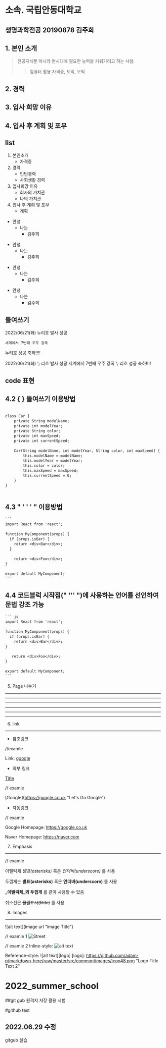 소속. 국립안동대학교
=========================

생명과학전공 20190878 김주희
---------------------------------

## 1. 본인 소개
> 전공지식뿐 아니라 현시대에 필요한 능력을 키워가려고 하는 사람. 
>  > 컴퓨터 활용 자격증, 토익, 오픽 
## 2. 경력
## 3. 입사 희망 이유
## 4. 입사 후 계획 및 포부



list
---------------------------------------------
1. 본인소개
	* 자격증
2. 경력
	* 인턴경력
	* 사회생활 경력
3. 입사희망 이유
	* 회사의 가치관
	* 나의 가치관
4. 입사 후 계획 및 포부
	* 계획


* 안녕
	* 나는 
		* 김주희

+ 안녕
	+ 나는
		+ 김주희

- 안녕
	- 나는
		- 김주희

* 안녕
	+ 나는
		- 김주희





들여쓰기
---------

2022/06/21(화) 누리호 발사 성공

	세계에서 7번째 우주 강국

누리호 성공 축하!!!! 


2022/06/21(화) 누리호 발사 성공
	세계에서 7번째 우주 강국
누리호 성공 축하!!!! 



code 표현
-----------

## 4.2 { } 들여쓰기 이용방법
<pre>
<code>
class Car {
	private String modelName;
	private int modelYear;
	private String color;	
	private int maxSpeed;
	private int currentSpeed;

	Car(String modelName, int modelYear, String color, int maxSpeed) {
		this.modelName = modelName;
		this.modelYear = modelYear;
		this.color = color;
		this.maxSpeed = maxSpeed;
		this.currentSpeed = 0;
	}
}
</code>
</pre>



## 4.3 " ' ' ' " 이용방법
	```
	import React from 'react';
	
	function MyComponent(props) {
	  if (props.isBar) {
	    return <div>Bar</div>;
	  }

	    return <div>Foo</div>;
	}

	export default MyComponent;
	```



## 4.4  코드블럭 시작점(" ''' ")에 사용하는 언어를 선언하여 문법 강조 가능
	
	``` js
	import React from 'react';

	function MyComponent(props) {
	  if (props.isBar) {
	    return <div>Bar</div>;
	}
	
	   return <div>Foo</div>;
	}

	export default MyComponent;
	```


5. Page 나누기
----------------
* * *
***
*****
- - -
---------------


6. link
-------
* 참조링크

//examle

Link: [google][googlelink]

[googlelink]: https://google.co.uk "Let's Go Google"


* 외부 링크

[Title](link)

// examle

[Google](https://google.co.uk "Let's Go Google“)


* 자동링크

// examle

Google Homepage: https://google.co.uk 

Naver Homepage: <https://naver.com>



7. Emphasis
-------------
// examle

이텔릭체 
*별표(asterisks)* 혹은 
_언더바(underscore)_ 를 사용

두껍게는 
**별표(asterisks)** 혹은 
__언더바(underscore)__ 를 사용

**_이텔릭체_와 두껍게** 를 같이 사용할 수 있음

취소선은 
~~물결표시(tilde)~~ 를 사용




8. Images
-----------

![alt text](image url "image Title")

// examle 1
![Street](TestImage.jpg "Oxford")

// examle 2
Inline-style: 
![alt text](https://github.com/20190878/2022_summer_school/images/안동대학교.jpg "Logo Title Text 1")

Reference-style: 
![alt text][logo]
[logo]: https://github.com/adam-p/markdown-here/raw/master/src/common/images/icon48.png "Logo Title Text 2"



# 2022_summer_school
##git gub 원격지 저장 활용 시험

#github test
## 2022.06.29 수정
gitgub 실습